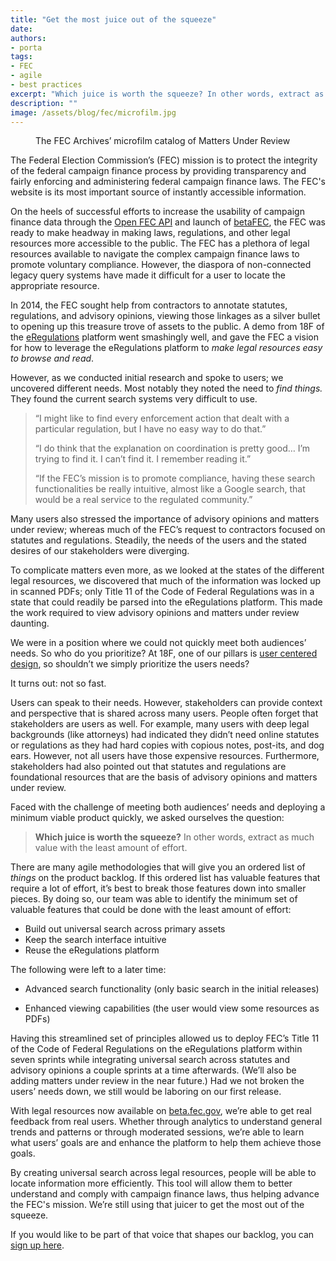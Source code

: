 ```yaml
---
title: "Get the most juice out of the squeeze"
date:
authors:
- porta
tags:
- FEC
- agile
- best practices
excerpt: "Which juice is worth the squeeze? In other words, extract as much value with the least amount of effort."
description: ""
image: /assets/blog/fec/microfilm.jpg
---
```

<figure>
  <img src="{{site.baseurl}}{{page.image}}" alt="">
  <figcaption>The FEC Archives’ microfilm catalog of Matters Under Review</figcaption>
</figure>

The Federal Election Commission’s (FEC) mission is to protect the
integrity of the federal campaign finance process by providing
transparency and fairly enforcing and administering federal campaign
finance laws. The FEC's website is its most important source of
instantly accessible information.

On the heels of successful efforts to increase the usability of campaign
finance data through the [Open FEC
API](https://18f.gsa.gov/2015/07/08/openfec-api/) and launch of
[betaFEC](https://18f.gsa.gov/2015/10/29/welcome-to-betafec/), the FEC
was ready to make headway in making laws, regulations, and other legal
resources more accessible to the public. The FEC has a plethora of legal
resources available to navigate the complex campaign finance laws to
promote voluntary compliance. However, the diaspora of non-connected
legacy query systems have made it difficult for a user to locate the
appropriate resource.

In 2014, the FEC sought help from contractors to annotate statutes,
regulations, and advisory opinions, viewing those linkages as a silver
bullet to opening up this treasure trove of assets to the public. A demo
from 18F of the
[eRegulations](https://18f.gsa.gov/2015/12/09/an-open-source-government-is-a-faster-more-efficient-government/)
platform went smashingly well, and gave the FEC a vision for how to
leverage the eRegulations platform to *make legal resources easy to
browse and read*.

However, as we conducted initial research and spoke to users; we
uncovered different needs. Most notably they noted the need to *find
things.* They found the current search systems very difficult to use.

> “I might like to find every enforcement action that dealt with a
> particular regulation, but I have no easy way to do that.”
>
> “I do think that the explanation on coordination is pretty good… I’m
> trying to find it. I can’t find it. I remember reading it.”
>
> “If the FEC’s mission is to promote compliance, having these search
> functionalities be really intuitive, almost like a Google search, that
> would be a real service to the regulated community.”

Many users also stressed the importance of advisory opinions and matters
under review; whereas much of the FEC’s request to contractors focused
on statutes and regulations. Steadily, the needs of the users and the
stated desires of our stakeholders were diverging.

To complicate matters even more, as we looked at the states of the
different legal resources, we discovered that much of the information
was locked up in scanned PDFs; only Title 11 of the Code of Federal
Regulations was in a state that could readily be parsed into the
eRegulations platform. This made the work required to view advisory
opinions and matters under review daunting.

We were in a position where we could not quickly meet both audiences’
needs. So who do you prioritize? At 18F, one of our pillars is [user
centered design](https://18f.gsa.gov/tags/user-centered-design/), so
shouldn’t we simply prioritize the users needs?

It turns out: not so fast.

Users can speak to their needs. However, stakeholders can provide
context and perspective that is shared across many users. People often
forget that stakeholders are users as well. For example, many users with
deep legal backgrounds (like attorneys) had indicated they didn’t need
online statutes or regulations as they had hard copies with copious
notes, post-its, and dog ears. However, not all users have those
expensive resources. Furthermore, stakeholders had also pointed out that
statutes and regulations are foundational resources that are the basis
of advisory opinions and matters under review.

Faced with the challenge of meeting both audiences’ needs and deploying
a minimum viable product quickly, we asked ourselves the question:

> **Which juice is worth the squeeze?** In other words, extract as much
> value with the least amount of effort.

There are many agile methodologies that will give you an ordered list of
*things* on the product backlog. If this ordered list has valuable
features that require a lot of effort, it’s best to break those features
down into smaller pieces. By doing so, our team was able to identify the
minimum set of valuable features that could be done with the least
amount of effort:

-   Build out universal search across primary assets
-   Keep the search interface intuitive
-   Reuse the eRegulations platform

The following were left to a later time:

-   Advanced search functionality (only basic search in the initial releases)

-   Enhanced viewing capabilities (the user would view some resources as PDFs)

Having this streamlined set of principles allowed us to deploy FEC’s
Title 11 of the Code of Federal Regulations on the eRegulations platform
within seven sprints while integrating universal search across statutes
and advisory opinions a couple sprints at a time afterwards. (We’ll also
be adding matters under review in the near future.) Had we not broken
the users’ needs down, we still would be laboring on our first release.

With legal resources now available on
[beta.fec.gov](https://beta.fec.gov/legal-resources), we’re able to
get real feedback from real users. Whether through analytics to
understand general trends and patterns or through moderated sessions,
we’re able to learn what users’ goals are and enhance the platform to
help them achieve those goals.

By creating universal search across legal resources, people will be able
to locate information more efficiently. This tool will allow them to
better understand and comply with campaign finance laws, thus helping
advance the FEC's mission. We’re still using that juicer to get the most
out of the squeeze.

If you would like to be part of that voice that shapes our backlog, you
can [sign up here](http://ethn.io/70862).
